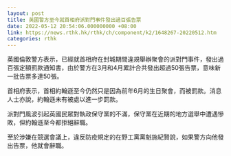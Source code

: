 ```yaml
---
layout: post
title: 英國警方至今就首相府派對門事件發出過百張告票
date: 2022-05-12 20:54:06.000000000 +08:00
link: https://news.rthk.hk/rthk/ch/component/k2/1648267-20220512.htm
categories: rthk
---
```


英國倫敦警方表示，已經就首相府在封城期間違規舉辦聚會的派對門事件，發出過百張定額罰款通知書，由於警方在3月和4月累計合共發出超過50張告票，意味新一批告票多達50張。

首相府表示，首相約翰遜至今仍然只是因為前年6月的生日聚會，而被罰款。消息人士亦說，約翰遜未有被處以進一步罰款。

派對門風波引起英國民眾對執政保守黨的不滿，保守黨在近期的地方選舉中遭遇慘敗，但約翰遜至今都拒絕辭職。

至於涉嫌在競選會議上，違反防疫規定的在野工黨黨魁施紀賢說，如果警方向他發出告票，他就會辭職。
